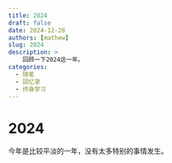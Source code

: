 ```yaml
---
title: 2024
draft: false
date: 2024-12-28
authors: [mathew]
slug: 2024
description: >
    回顾一下2024这一年。
categories:
  - 随笔
  - 回忆录
  - 终身学习
---
```


# 2024

今年是比较平淡的一年，没有太多特别的事情发生。
